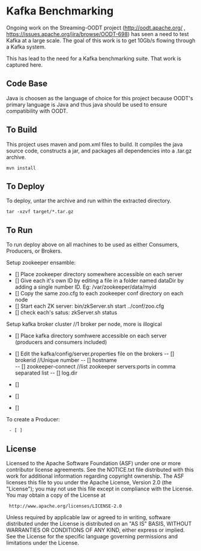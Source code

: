 Kafka Benchmarking
==================

Ongoing work on the Streaming-OODT project (http://oodt.apache.org/ , https://issues.apache.org/jira/browse/OODT-698) has seen a need to test Kafka at a large scale. The goal of this work is to get 10Gb/s flowing through a Kafka system.

This has lead to the need for a Kafka benchmarking suite. That work is captured here.


Code Base
---------

Java is choosen as the language of choice for this project because OODT's primary language is Java and thus java should be used to ensure compatibility with OODT.

To Build
--------

This project uses maven and pom.xml files to build. It compiles the java source code, constructs a jar, and packages all dependencies into a .tar.gz archive.

```
mvn install
```

To Deploy
---------

To deploy, untar the archive and run within the extracted directory.

```
tar -xzvf target/*.tar.gz
```

To Run
---------
To run deploy above on all machines to be used as either Consumers, Producers, or Brokers.


Setup zookeeper ensamble:
 - [] Place zookeeper directory somewhere accessible on each server
 - [] Give each it's own ID by editing a file in a folder named dataDir by adding a single number ID.  Eg: /var/zookeeper/data/myid
 - [] Copy the same zoo.cfg to each zookeeper conf directory on each node
 - [] Start each ZK server: bin/zkServer.sh start ../conf/zoo.cfg
 - [] check each's satus: zkServer.sh status

Setup kafka broker cluster //1 broker per node, more is illogical
 - [] Place kafka directory somhwere accessible on each server (producers and consumers included)
 - [] Edit the kafka/config/server.properties file on the brokers
 	-- [] brokerid	//Unique number
 	-- [] hostname	
 	-- [] zookeeper-connect	//list zookeeper servers:ports in comma separated list
	-- [] log.dir
	
 - [] 
 - [] 
 - [] 


To create a Producer:

```
 - [ ]
```


License
-------
Licensed to the Apache Software Foundation (ASF) under one or more contributor
license agreements.  See the NOTICE.txt file distributed with this work for
additional information regarding copyright ownership.  The ASF licenses this
file to you under the Apache License, Version 2.0 (the "License"); you may not
use this file except in compliance with the License.  You may obtain a copy of
the License at

     http://www.apache.org/licenses/LICENSE-2.0

Unless required by applicable law or agreed to in writing, software
distributed under the License is distributed on an "AS IS" BASIS, WITHOUT
WARRANTIES OR CONDITIONS OF ANY KIND, either express or implied.  See the
License for the specific language governing permissions and limitations under
the License.


